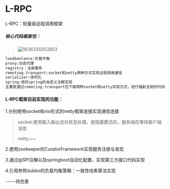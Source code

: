 # L-RPC
L-RPC：轻量级远程调用框架

##### 核心代码框架包：

> ![1636335053853](L-RPC\png\1.png)

```xml
loadbanlance:负载平衡
proxy:动态代理
registry：注册服务
remoting.transport:socket和netty两种方式实现远程调用通信
serializer:序列化
spring:依托spring的自定义注解实现
主要是通过remoting.transport包下面两种socket和netty实现方式，进行辐射全部的代码
```

#### L-RPC框架目前实现的功能：

1.分别使用socket和nio形式的netty框架连接实现通信连接

> socket:使用输入输出流对信息处理，是阻塞模式的，服务端在等待客户端消息
>
> netty:~~

2.使用zookeeper的CuratorFramework实现服务注册与发现

3.通过@SPI注解以及springboot自动化配置，实现第三方接口代码实现

4.引用参照dubbo的负载均衡策略：一致性哈希算法实现

-----待完善
